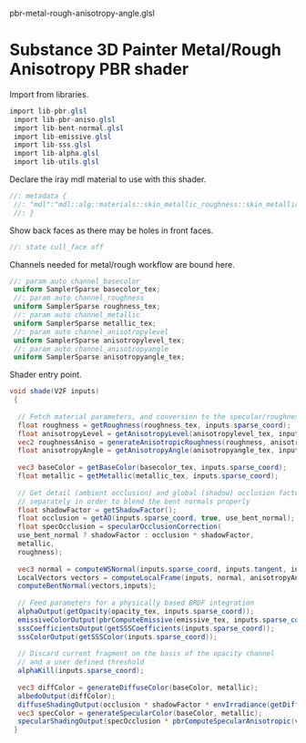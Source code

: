 



pbr-metal-rough-anisotropy-angle.glsl








[ ](#section-0)












[ ](#section-1)

Substance 3D Painter Metal/Rough Anisotropy PBR shader
======================================================


Import from libraries.





```glsl
import lib-pbr.glsl
 import lib-pbr-aniso.glsl
 import lib-bent-normal.glsl
 import lib-emissive.glsl
 import lib-sss.glsl
 import lib-alpha.glsl
 import lib-utils.glsl
```







[ ](#section-2)

Declare the iray mdl material to use with this shader.





```glsl
//: metadata {
 //: "mdl":"mdl::alg::materials::skin_metallic_roughness::skin_metallic_roughness"
 //: }
```







[ ](#section-3)

Show back faces as there may be holes in front faces.





```glsl
//: state cull_face off
```







[ ](#section-4)

Channels needed for metal/rough workflow are bound here.





```glsl
//: param auto channel_basecolor
 uniform SamplerSparse basecolor_tex;
 //: param auto channel_roughness
 uniform SamplerSparse roughness_tex;
 //: param auto channel_metallic
 uniform SamplerSparse metallic_tex;
 //: param auto channel_anisotropylevel
 uniform SamplerSparse anisotropylevel_tex;
 //: param auto channel_anisotropyangle
 uniform SamplerSparse anisotropyangle_tex;
```







[ ](#section-5)

Shader entry point.





```glsl
void shade(V2F inputs)
 {
 
  // Fetch material parameters, and conversion to the specular/roughness model
  float roughness = getRoughness(roughness_tex, inputs.sparse_coord);
  float anisotropyLevel = getAnisotropyLevel(anisotropylevel_tex, inputs.sparse_coord);
  vec2 roughnessAniso = generateAnisotropicRoughness(roughness, anisotropyLevel);
  float anisotropyAngle = getAnisotropyAngle(anisotropyangle_tex, inputs.sparse_coord);
 
  vec3 baseColor = getBaseColor(basecolor_tex, inputs.sparse_coord);
  float metallic = getMetallic(metallic_tex, inputs.sparse_coord);
 
  // Get detail (ambient occlusion) and global (shadow) occlusion factors
  // separately in order to blend the bent normals properly
  float shadowFactor = getShadowFactor();
  float occlusion = getAO(inputs.sparse_coord, true, use_bent_normal);
  float specOcclusion = specularOcclusionCorrection(
  use_bent_normal ? shadowFactor : occlusion * shadowFactor,
  metallic,
  roughness);
 
  vec3 normal = computeWSNormal(inputs.sparse_coord, inputs.tangent, inputs.bitangent, inputs.normal);
  LocalVectors vectors = computeLocalFrame(inputs, normal, anisotropyAngle);
  computeBentNormal(vectors,inputs);
 
  // Feed parameters for a physically based BRDF integration
  alphaOutput(getOpacity(opacity_tex, inputs.sparse_coord));
  emissiveColorOutput(pbrComputeEmissive(emissive_tex, inputs.sparse_coord));
  sssCoefficientsOutput(getSSSCoefficients(inputs.sparse_coord));
  sssColorOutput(getSSSColor(inputs.sparse_coord));
 
  // Discard current fragment on the basis of the opacity channel
  // and a user defined threshold
  alphaKill(inputs.sparse_coord);
 
  vec3 diffColor = generateDiffuseColor(baseColor, metallic);
  albedoOutput(diffColor);
  diffuseShadingOutput(occlusion * shadowFactor * envIrradiance(getDiffuseBentNormal(vectors)));
  vec3 specColor = generateSpecularColor(baseColor, metallic);
  specularShadingOutput(specOcclusion * pbrComputeSpecularAnisotropic(vectors, specColor, roughnessAniso, occlusion, getBentNormalSpecularAmount()));
 }
 
 
```






